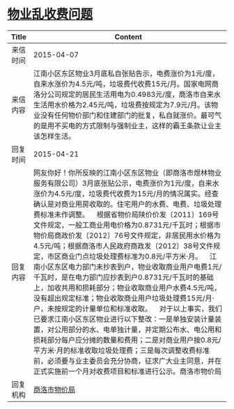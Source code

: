 # <a href="http://www.shangluo.gov.cn/zmhd/ldxxxx.jsp?urltype=leadermail.LeaderMailContentUrl&wbtreeid=1112&leadermailid=3047">物业乱收费问题</a>
|Title|Content|
|:---:|---|
|来信时间|2015-04-07|
|来信内容|江南小区东区物业3月底私自张贴告示，电费涨价为1元/度，自来水涨价为4.5元/吨，垃圾费代收费15元/月。国家电网商洛分公司规定的居民生活用电为0.4983元/度，商洛市自来水生活用水价格为2.45元/吨，垃圾费按规定为7.9元/月。该物业没有任何物价部门和住建部门的批复，私自就涨价。最可气的是用不买电的方式限制与强制业主，这样的霸王条款让业主该怎样生活。|
|回复时间|2015-04-21|
|回复内容|网友你好！你所反映的江南小区东区物业（即商洛市煜林物业服务有限公司）3月底张贴公示，电费涨价为1元/度，自来水涨价为4.5元/度，垃圾费代收费为15元/月的情况属实。经查确认是对商业用房收取的。住宅用户的水费、电费、垃圾处理费标准未作调整。    根据省物价局陕价价发〔2011〕169号文件规定，一般工商业用电价格为0.8731元/千瓦时；根据市物价局商政价发〔2012〕76号文件规定，非居民用水价格为4.5元/吨；根据商洛市人民政府商政发〔2012〕38号文件规定，市区商业门点垃圾处理费标准为0.8元/平方米·月。    江南小区东区电力部门未抄表到户，物业收取商业用户电费1元/千瓦时，是在电力部门应抄表到户0.8731元/千瓦时的基础上，加收共用和损耗部分；物业收取商业用户水费4.5元/吨，没有超出规定标准；物业收取商业用户垃圾处理费15元/月·户，未按规定的计量单位和标准收取。    对于以上事实，我们已要求江南小区东区物业进行以下整改：一是单独安装计量装置，对公用部分的水、电单独计量，并定期公布水、电公用和损耗部分每户应分摊的数量和费用；二是对商业用户按0.8元/平方米·月的标准收取垃圾处理费；三是每次调整收费标准前，必须要与业主委员会充分协商，征求广大业主同意，并在正式实施前一个月对收费项目和标准进行公示。商洛市物价局|
|回复机构|<a href="../../categories/agencies/商洛市物价局.md">商洛市物价局</a>|